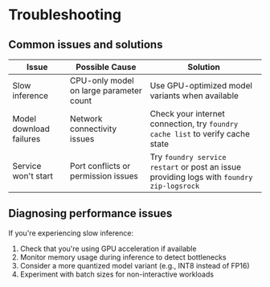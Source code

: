 # Troubleshooting

## Common issues and solutions

| Issue                   | Possible Cause                          | Solution                                                                                  |
| ----------------------- | --------------------------------------- | ----------------------------------------------------------------------------------------- |
| Slow inference          | CPU-only model on large parameter count | Use GPU-optimized model variants when available                                           |
| Model download failures | Network connectivity issues             | Check your internet connection, try `foundry cache list` to verify cache state            |
| Service won't start     | Port conflicts or permission issues     | Try `foundry service restart` or post an issue providing logs with `foundry zip-logsrock` |

## Diagnosing performance issues

If you're experiencing slow inference:

1. Check that you're using GPU acceleration if available
2. Monitor memory usage during inference to detect bottlenecks
3. Consider a more quantized model variant (e.g., INT8 instead of FP16)
4. Experiment with batch sizes for non-interactive workloads
